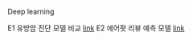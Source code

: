Deep learning


E1 유방암 진단 모델 비교 [link](https://github.com/yoonsungil/exploration/blob/main/E1.cancer%20data%20analyze.ipynb)
E2 에어팟 리뷰 예측 모델 [link](https://github.com/yoonsungil/exploration/blob/main/E2.%EC%97%90%EC%96%B4%ED%8C%9F%EB%A6%AC%EB%B7%B0%EC%98%88%EC%B8%A1.ipynb)
